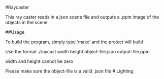 #Raycaster


This ray caster reads in a json scene file and outputs a .ppm image of the objects in the scene 


##Usage


To build the program, simply type ‘make’ and the project will build


Use the format ./raycast width height object-file.json output-file.ppm


width and height cannot be zero


Please make sure the object-file is a valid .json file # Lighting
